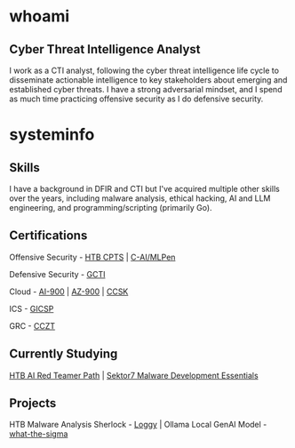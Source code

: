 # whoami

## Cyber Threat Intelligence Analyst
I work as a CTI analyst, following the cyber threat intelligence life cycle to disseminate actionable intelligence to key stakeholders about emerging and established cyber threats. I have a strong adversarial mindset, and I spend as much time practicing offensive security as I do defensive security.

# systeminfo

## Skills
I have a background in DFIR and CTI but I've acquired multiple other skills over the years, including malware analysis, ethical hacking, AI and LLM engineering, and programming/scripting (primarily Go). 

## Certifications 
Offensive Security - 
[HTB CPTS](https://academy.hackthebox.com/preview/certifications/htb-certified-penetration-testing-specialist) | [C-AI/MLPen](https://secops.group/product/certified-ai-ml-pentester/) 

Defensive Security - 
[GCTI](https://www.giac.org/certifications/cyber-threat-intelligence-gcti/)

Cloud - 
[AI-900](https://learn.microsoft.com/en-us/credentials/certifications/azure-ai-fundamentals/?practice-assessment-type=certification) | [AZ-900](https://learn.microsoft.com/en-us/credentials/certifications/azure-fundamentals/?practice-assessment-type=certification) | [CCSK](https://cloudsecurityalliance.org/education/ccsk)

ICS - 
[GICSP](https://www.giac.org/certifications/global-industrial-cyber-security-professional-gicsp/)

GRC - 
[CCZT](https://cloudsecurityalliance.org/education/cczt?gad_source=1)


## Currently Studying
[HTB AI Red Teamer Path](https://academy.hackthebox.com/path/preview/ai-red-teamer) | [Sektor7 Malware Development Essentials](https://institute.sektor7.net/red-team-operator-malware-development-essentials)

## Projects
HTB Malware Analysis Sherlock - [Loggy](https://app.hackthebox.com/sherlocks/Loggy) | Ollama Local GenAI Model - [what-the-sigma](https://ollama.com/grepStrength/what-the-sigma)
